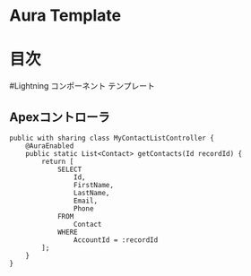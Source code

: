 # Aura Template
# 目次

#Lightning コンポーネント テンプレート
## Apexコントローラ

```
public with sharing class MyContactListController {
    @AuraEnabled
    public static List<Contact> getContacts(Id recordId) {
        return [
            SELECT
                Id,
                FirstName,
                LastName,
                Email,
                Phone
            FROM
                Contact
            WHERE
                AccountId = :recordId
        ];
    }
}
```
